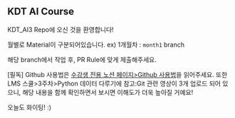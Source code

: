 ## KDT AI Course

KDT_AI3 Repo에 오신 것을 환영합니다!

월별로 Material이 구분되어있습니다.
ex) 1개월차 : `month1` branch

해당 branch에서 작업 후, PR Rule에 맞게 제출해주세요.

[필독]
Github 사용법은 [수강생 전용 노션 페이지>Github 사용법](https://www.notion.so/prgrms/Github-b80d628626c8485ab12883ac4ab0f6b5)을 읽어주세요. 
또한 LMS 스쿨>3주차>Python 데이터 다루기에 참고:Git 관련 영상이 3개 업로드 되어 있으니, 해당 내용을 함께 확인하면서 보시면 이해도가 더욱 높아질 거예요!


오늘도 화이팅! :)
